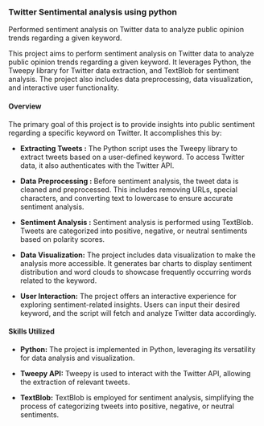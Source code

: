 ### Twitter Sentimental analysis using python

Performed sentiment analysis on Twitter data to analyze public opinion trends regarding a given keyword.

This project aims to perform sentiment analysis on Twitter data to analyze public opinion trends regarding a given keyword. It leverages Python, the Tweepy library for Twitter data extraction, and TextBlob for sentiment analysis. The project also includes data preprocessing, data visualization, and interactive user functionality.

#### Overview
The primary goal of this project is to provide insights into public sentiment regarding a specific keyword on Twitter. It accomplishes this by:

* __Extracting Tweets :__ The Python script uses the Tweepy library to extract tweets based on a user-defined keyword. To access Twitter data, it also authenticates with the Twitter API.

* __Data Preprocessing :__ Before sentiment analysis, the tweet data is cleaned and preprocessed. This includes removing URLs, special characters, and converting text to lowercase to ensure accurate sentiment analysis.

* __Sentiment Analysis :__ Sentiment analysis is performed using TextBlob. Tweets are categorized into positive, negative, or neutral sentiments based on polarity scores.

* __Data Visualization:__ The project includes data visualization to make the analysis more accessible. It generates bar charts to display sentiment distribution and word clouds to showcase frequently occurring words related to the keyword.

* __User Interaction:__ The project offers an interactive experience for exploring sentiment-related insights. Users can input their desired keyword, and the script will fetch and analyze Twitter data accordingly. 

#### Skills Utilized
- __Python:__ The project is implemented in Python, leveraging its versatility for data analysis and visualization.

* __Tweepy API:__ Tweepy is used to interact with the Twitter API, allowing the extraction of relevant tweets.

* __TextBlob:__ TextBlob is employed for sentiment analysis, simplifying the process of categorizing tweets into positive, negative, or neutral sentiments.
